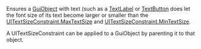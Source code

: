 Ensures a [GuiObject](https://developer.roblox.com/en-us/api-reference/class/GuiObject) with text (such as a [TextLabel](https://developer.roblox.com/en-us/api-reference/class/TextLabel) or [TextButton](https://developer.roblox.com/en-us/api-reference/class/TextButton) does let the font size of its text become larger or smaller than the [UITextSizeConstraint.MaxTextSize](https://developer.roblox.com/en-us/api-reference/property/UITextSizeConstraint/MaxTextSize) and [UITextSizeConstraint.MinTextSize](https://developer.roblox.com/en-us/api-reference/property/UITextSizeConstraint/MinTextSize).  
  
A UITextSizeConstraint can be applied to a GuiObject by parenting it to that object.